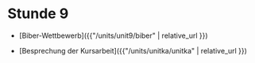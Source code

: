 # Stunde 9

* [Biber-Wettbewerb]({{"/units/unit9/biber" | relative_url }})

* [Besprechung der Kursarbeit]({{"/units/unitka/unitka" | relative_url }})
